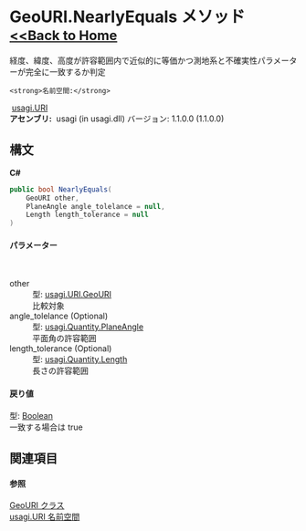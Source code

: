 # GeoURI.NearlyEquals メソッド <small>[<<Back to Home](https://github.com/usagi/usagi.cs/blob/master/Help/Home.md)</small> 

経度、緯度、高度が許容範囲内で近似的に等価かつ測地系と不確実性パラメーターが完全に一致するか判定


    <strong>名前空間:</strong>
&nbsp;<a href="N_usagi_URI.md">usagi.URI</a><br /><strong>アセンブリ:</strong>
&nbsp;usagi (in usagi.dll) バージョン: 1.1.0.0 (1.1.0.0)

## 構文

**C#**<br />
``` C#
public bool NearlyEquals(
	GeoURI other,
	PlaneAngle angle_tolelance = null,
	Length length_tolerance = null
)
```


#### パラメーター
&nbsp;<dl><dt>other</dt><dd>型: <a href="T_usagi_URI_GeoURI.md">usagi.URI.GeoURI</a><br />比較対象</dd><dt>angle_tolelance (Optional)</dt><dd>型: <a href="T_usagi_Quantity_PlaneAngle.md">usagi.Quantity.PlaneAngle</a><br />平面角の許容範囲</dd><dt>length_tolerance (Optional)</dt><dd>型: <a href="T_usagi_Quantity_Length.md">usagi.Quantity.Length</a><br />長さの許容範囲</dd></dl>

#### 戻り値
型: <a href="http://msdn2.microsoft.com/ja-jp/library/a28wyd50" target="_blank">Boolean</a><br />一致する場合は true

## 関連項目


#### 参照
<a href="T_usagi_URI_GeoURI.md">GeoURI クラス</a><br /><a href="N_usagi_URI.md">usagi.URI 名前空間</a><br />